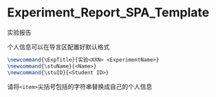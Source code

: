 # Experiment_Report_SPA_Template

实验报告

个人信息可以在导言区配置好默认格式

```latex
\newcommand{\ExpTitle}{实验<XXN> <ExperimentName>}
\newcommand{\stuName}{<Name>}
\newcommand{\stuID}{<Student ID>}
```

请将`<item>`尖括号包括的字符串替换成自己的个人信息